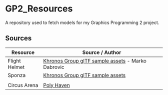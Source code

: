# GP2_Resources
A repository used to fetch models for my Graphics Programming 2 project.

## Sources
| Resource            | Source / Author                                   |
| ---------------- | ------------------------------------------------- |
| Flight Helmet       | [Khronos Group glTF sample assets](https://github.com/KhronosGroup/glTF-Sample-Assets) - Marko Dabrovic |
| Sponza     | [Khronos Group glTF sample assets](https://github.com/KhronosGroup/glTF-Sample-Assets) |
|      | |
| Circus Arena     | [Poly Haven](https://polyhaven.com/a/circus_arena) |

